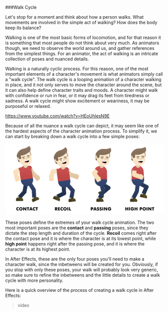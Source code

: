 ###Walk Cycle

Let's stop for a moment and think about how a person walks. What movements are involved in the simple act of walking? How does the body keep its balance? 

Walking is one of the most basic forms of locomotion, and for that reason it is something that most people do not think about very much. As animators though, we need to observe the world around us, and gather references from the simplest things. For an animator, the act of walking is an intricate collection of poses and nuanced details.

Walking is a naturally cyclic process. For this reason, one of the most important elements of a character's movement is what animators simply call a "walk cycle". The walk cycle is a looping animation of a character walking in place, and it not only serves to move the character around the scene, but it can also help define character traits and moods. A character might walk with confidence or run in fear, or it may drag its feet from tiredness or sadness. A walk cycle might show excitement or weariness, it may be purposeful or relaxed.

https://www.youtube.com/watch?v=HEoUhlesN9E

Because of all the nuance a walk cycle can depict, it may seem like one of the hardest aspects of the character animation process. To simplify it, we can start by breaking down a walk cycle into a few simple poses:

![](/assets/walkcycle_poses.png)

These poses define the extremes of your walk cycle animation. The two most important poses are the **contact** and **passing** poses, since they dictate the step length and duration of the cycle. **Recoil** comes right after the contact pose and it is where the character is at its lowest point, while **high point** happens right after the passing pose, and it is where the character is at its highest point.

In After Effects, these are the only four poses you'll need to make a character walk, since the inbetweens will be created for you. Obviously, if you stop with only these poses, your walk will probably look very generic, so make sure to refine the inbetweens and the little details to create a walk cycle with more personality.

Here is a quick overview of the process of creating a walk cycle in After Effects:

>video